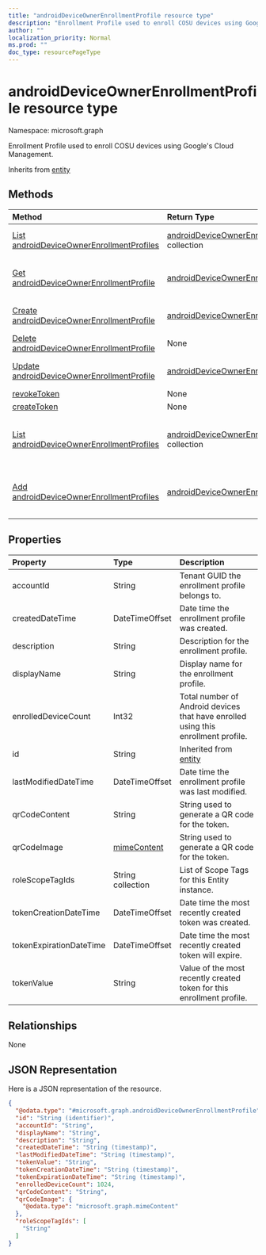 ```yaml
---
title: "androidDeviceOwnerEnrollmentProfile resource type"
description: "Enrollment Profile used to enroll COSU devices using Google's Cloud Management."
author: ""
localization_priority: Normal
ms.prod: ""
doc_type: resourcePageType
---
```


# androidDeviceOwnerEnrollmentProfile resource type


Namespace: microsoft.graph

Enrollment Profile used to enroll COSU devices using Google's Cloud Management.


Inherits from [entity](../resources/entity.md)

## Methods
|Method|Return Type|Description|
|:---|:---|:---|
|[List androidDeviceOwnerEnrollmentProfiles](../api/androiddeviceownerenrollmentprofile-list.md)|[androidDeviceOwnerEnrollmentProfile](../resources/androiddeviceownerenrollmentprofile.md) collection|List properties and relationships of the [androidDeviceOwnerEnrollmentProfile](../resources/androiddeviceownerenrollmentprofile.md) objects.|
|[Get androidDeviceOwnerEnrollmentProfile](../api/androiddeviceownerenrollmentprofile-get.md)|[androidDeviceOwnerEnrollmentProfile](../resources/androiddeviceownerenrollmentprofile.md)|Read properties and relationships of the [androidDeviceOwnerEnrollmentProfile](../resources/androiddeviceownerenrollmentprofile.md) object.|
|[Create androidDeviceOwnerEnrollmentProfile](../api/androiddeviceownerenrollmentprofile-create.md)|[androidDeviceOwnerEnrollmentProfile](../resources/androiddeviceownerenrollmentprofile.md)|Create a new [androidDeviceOwnerEnrollmentProfile](../resources/androiddeviceownerenrollmentprofile.md) object.|
|[Delete androidDeviceOwnerEnrollmentProfile](../api/androiddeviceownerenrollmentprofile-delete.md)|None|Deletes a [androidDeviceOwnerEnrollmentProfile](../resources/androiddeviceownerenrollmentprofile.md).|
|[Update androidDeviceOwnerEnrollmentProfile](../api/androiddeviceownerenrollmentprofile-update.md)|[androidDeviceOwnerEnrollmentProfile](../resources/androiddeviceownerenrollmentprofile.md)|Update the properties of a [androidDeviceOwnerEnrollmentProfile](../resources/androiddeviceownerenrollmentprofile.md) object.|
|[revokeToken](../api/androiddeviceownerenrollmentprofile-revoketoken.md)|None||
|[createToken](../api/androiddeviceownerenrollmentprofile-createtoken.md)|None||
|[List androidDeviceOwnerEnrollmentProfiles](../api/intune-devices-devicemanagement-list-androiddeviceownerenrollmentprofiles.md)|[androidDeviceOwnerEnrollmentProfile](../resources/androiddeviceownerenrollmentprofile.md) collection|Get the androidDeviceOwnerEnrollmentProfiles from the androidDeviceOwnerEnrollmentProfiles navigation property.|
|[Add androidDeviceOwnerEnrollmentProfiles](../api/intune-devices-devicemanagement-post-androiddeviceownerenrollmentprofiles.md)|[androidDeviceOwnerEnrollmentProfile](../resources/androiddeviceownerenrollmentprofile.md)|Add androidDeviceOwnerEnrollmentProfiles by posting to the androidDeviceOwnerEnrollmentProfiles collection.|

## Properties
|Property|Type|Description|
|:---|:---|:---|
|accountId|String|Tenant GUID the enrollment profile belongs to.|
|createdDateTime|DateTimeOffset|Date time the enrollment profile was created.|
|description|String|Description for the enrollment profile.|
|displayName|String|Display name for the enrollment profile.|
|enrolledDeviceCount|Int32|Total number of Android devices that have enrolled using this enrollment profile.|
|id|String| Inherited from [entity](../resources/entity.md)|
|lastModifiedDateTime|DateTimeOffset|Date time the enrollment profile was last modified.|
|qrCodeContent|String|String used to generate a QR code for the token.|
|qrCodeImage|[mimeContent](../resources/intune-apps-mimecontent.md)|String used to generate a QR code for the token.|
|roleScopeTagIds|String collection|List of Scope Tags for this Entity instance.|
|tokenCreationDateTime|DateTimeOffset|Date time the most recently created token was created.|
|tokenExpirationDateTime|DateTimeOffset|Date time the most recently created token will expire.|
|tokenValue|String|Value of the most recently created token for this enrollment profile.|

## Relationships
None

## JSON Representation
Here is a JSON representation of the resource.
<!-- {
  "blockType": "resource",
  "keyProperty": "id",
  "@odata.type": "microsoft.graph.androidDeviceOwnerEnrollmentProfile",
  "baseType": "microsoft.graph.entity",
  "openType": false
}
-->
``` json
{
  "@odata.type": "#microsoft.graph.androidDeviceOwnerEnrollmentProfile",
  "id": "String (identifier)",
  "accountId": "String",
  "displayName": "String",
  "description": "String",
  "createdDateTime": "String (timestamp)",
  "lastModifiedDateTime": "String (timestamp)",
  "tokenValue": "String",
  "tokenCreationDateTime": "String (timestamp)",
  "tokenExpirationDateTime": "String (timestamp)",
  "enrolledDeviceCount": 1024,
  "qrCodeContent": "String",
  "qrCodeImage": {
    "@odata.type": "microsoft.graph.mimeContent"
  },
  "roleScopeTagIds": [
    "String"
  ]
}
```

